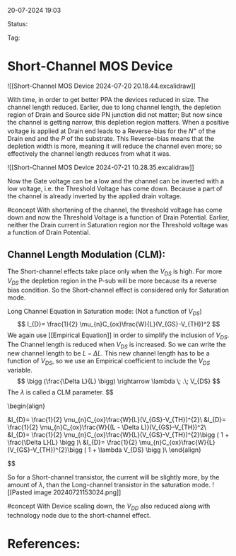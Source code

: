 20-07-2024 19:03

Status:

Tag:


# Short-Channel MOS Device


![[Short-Channel MOS Device 2024-07-20 20.18.44.excalidraw]]


With time, in order to get better PPA the devices reduced in size. The channel length reduced. Earlier, due to long channel length, the depletion region of Drain and Source side PN junction did not matter; But now since the channel is getting narrow, this depletion region matters.
When a positive voltage is applied at Drain end leads to a Reverse-bias for the $N^{+}$ of the Drain end and the $P$ of the substrate. This Reverse-bias means that the depletion width is more, meaning it will reduce the channel even more; so effectively the channel length reduces from what it was.

![[Short-Channel MOS Device 2024-07-21 10.28.35.excalidraw]]

Now the Gate voltage can be a low and the channel can be inverted with a low voltage, i.e. the Threshold Voltage has come down. Because a part of the channel is already inverted by the applied drain voltage.

#concept With shortening of the channel, the threshold voltage has come down and now the Threshold Voltage is a function of Drain Potential. Earlier, neither the Drain current in Saturation region nor the Threshold voltage was a function of Drain Potential.


## Channel Length Modulation (CLM):

The Short-channel effects take place only when the $V_{DS}$ is high. For more $V_{DS}$ the depletion region in the P-sub will be more because its a reverse bias condition. So the Short-channel effect is considered only for Saturation mode.

Long Channel Equation in Saturation mode: (Not a function of $V_{DS}$)
$$
I_{D}= \frac{1}{2} \mu_{n}C_{ox}\frac{W}{L}(V_{GS}-V_{TH})^2
$$
We again use [[Empirical Equation]] in order to simplify the inclusion of $V_{DS}$.
The Channel length is reduced when $V_{DS}$ is increased. So we can write the new channel length to be $L-\Delta L$. This new channel length has to be a function of $V_{DS}$, so we use an Empirical coefficient to include the $V_{DS}$ variable.
$$
\bigg (\frac{\Delta L}{L} \bigg) \rightarrow \lambda \; .\; V_{DS}
$$
The $\lambda$ is called a CLM parameter.
$$

\begin{align}

&I_{D}= \frac{1}{2} \mu_{n}C_{ox}\frac{W}{L}(V_{GS}-V_{TH})^{2}\\
&I_{D}= \frac{1}{2} \mu_{n}C_{ox}\frac{W}{(L - \Delta L)}(V_{GS}-V_{TH})^2\\
&I_{D}= \frac{1}{2} \mu_{n}C_{ox}\frac{W}{L}(V_{GS}-V_{TH})^{2}\bigg ( 1 + \frac{\Delta L}{L} \bigg )\\
&I_{D}= \frac{1}{2} \mu_{n}C_{ox}\frac{W}{L}(V_{GS}-V_{TH})^{2}\bigg ( 1 + \lambda V_{DS} \bigg )\\
\end{align}

$$

So for a Short-channel transistor, the current will be slightly more, by the amount of $\lambda$, than the Long-channel transistor in the saturation mode.
![[Pasted image 20240721153024.png]]


#concept With Device scaling down, the $V_{DD}$ also reduced along with technology node due to the short-channel effect.

# References:

